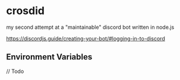 # crosdid
my second attempt at a "maintainable" discord bot written in node.js

https://discordjs.guide/creating-your-bot/#logging-in-to-discord

## Environment Variables

// Todo
